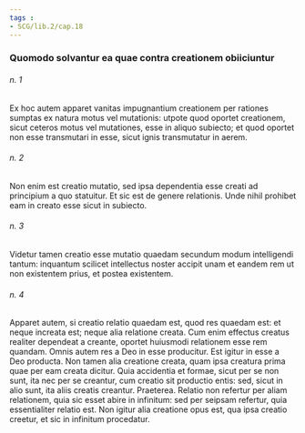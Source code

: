 ```yaml
---
tags : 
- SCG/lib.2/cap.18
---
```


### Quomodo solvantur ea quae contra creationem obiiciuntur

###### n. 1
Ex hoc autem apparet vanitas impugnantium creationem per rationes sumptas ex natura motus vel mutationis: utpote quod oportet creationem, sicut ceteros motus vel mutationes, esse in aliquo subiecto; et quod oportet non esse transmutari in esse, sicut ignis transmutatur in aerem.

###### n. 2
Non enim est creatio mutatio, sed ipsa dependentia esse creati ad principium a quo statuitur. Et sic est de genere relationis. Unde nihil prohibet eam in creato esse sicut in subiecto.

###### n. 3
Videtur tamen creatio esse mutatio quaedam secundum modum intelligendi tantum: inquantum scilicet intellectus noster accipit unam et eandem rem ut non existentem prius, et postea existentem.

###### n. 4
Apparet autem, si creatio relatio quaedam est, quod res quaedam est: et neque increata est; neque alia relatione creata. Cum enim effectus creatus realiter dependeat a creante, oportet huiusmodi relationem esse rem quandam. Omnis autem res a Deo in esse producitur. Est igitur in esse a Deo producta. Non tamen alia creatione creata, quam ipsa creatura prima quae per eam creata dicitur. Quia accidentia et formae, sicut per se non sunt, ita nec per se creantur, cum creatio sit productio entis: sed, sicut in alio sunt, ita aliis creatis creantur. Praeterea. Relatio non refertur per aliam relationem, quia sic esset abire in infinitum: sed per seipsam refertur, quia essentialiter relatio est. Non igitur alia creatione opus est, qua ipsa creatio creetur, et sic in infinitum procedatur.

